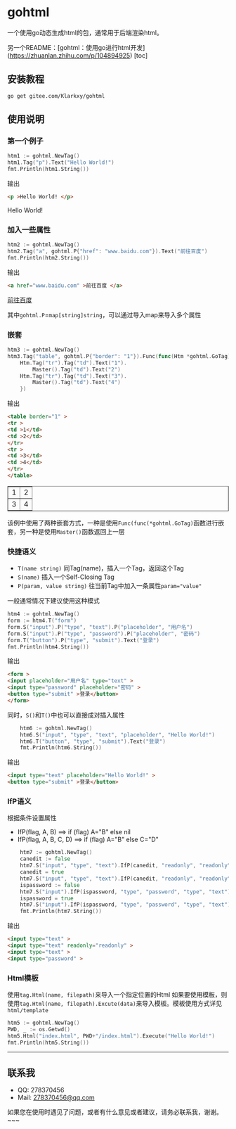 # gohtml
一个使用go动态生成html的包，通常用于后端渲染html。

另一个README：[gohtml：使用go进行html开发]  (https://zhuanlan.zhihu.com/p/104894925)
[toc]

## 安装教程

`go get gitee.com/Klarkxy/gohtml`

## 使用说明

### 第一个例子
```go
htm1 := gohtml.NewTag()
htm1.Tag("p").Text("Hello World!")
fmt.Println(htm1.String())
```
输出
```html
<p >Hello World! </p>
```
<p >Hello World! </p>


### 加入一些属性
```go
htm2 := gohtml.NewTag()
htm2.Tag("a", gohtml.P{"href": "www.baidu.com"}).Text("前往百度")
fmt.Println(htm2.String())
```
输出
```html
<a href="www.baidu.com" >前往百度 </a>
```
<a href="www.baidu.com" >前往百度 </a>


其中`gohtml.P`=`map[string]string`，可以通过导入map来导入多个属性

### 嵌套
```go
htm3 := gohtml.NewTag()
htm3.Tag("table", gohtml.P{"border": "1"}).Func(func(Htm *gohtml.GoTag) {
	Htm.Tag("tr").Tag("td").Text("1").
		Master().Tag("td").Text("2")
	Htm.Tag("tr").Tag("td").Text("3").
		Master().Tag("td").Text("4")
	})
```
输出
```html
<table border="1" >
<tr >
<td >1</td>
<td >2</td>
</tr>
<tr >
<td >3</td>
<td >4</td>
</tr>
</table>
```
<table border="1" >
<tr >
<td >1</td>
<td >2</td>
</tr>
<tr >
<td >3</td>
<td >4</td>
</tr>
</table>


该例中使用了两种嵌套方式，一种是使用`Func(func(*gohtml.GoTag)`函数进行嵌套，另一种是使用`Master()`函数返回上一层

### 快捷语义

* `T(name string)`
    同Tag(name)，插入一个Tag，返回这个Tag
* `S(name)`
    插入一个Self-Closing Tag
* `P(param, value string)`
    往当前Tag中加入一条属性`param="value"`

一般通常情况下建议使用这种模式
```go
htm4 := gohtml.NewTag()
form := htm4.T("form")
form.S("input").P("type", "text").P("placeholder", "用户名")
form.S("input").P("type", "password").P("placeholder", "密码")
form.T("button").P("type", "submit").Text("登录")
fmt.Println(htm4.String())
```
输出
```html
<form >
<input placeholder="用户名" type="text" >
<input type="password" placeholder="密码" >
<button type="submit" >登录</button>
</form>
```


同时，`S()`和`T()`中也可以直接成对插入属性
```go
	htm6 := gohtml.NewTag()
	htm6.S("input", "type", "text", "placeholder", "Hello World!")
	htm6.T("button", "type", "submit").Text("登录")
	fmt.Println(htm6.String())
```
输出
```html
<input type="text" placeholder="Hello World!" >
<button type="submit" >登录</button>
```

### IfP语义
根据条件设置属性
* IfP(flag, A, B) ==> if (flag) A="B" else nil
* IfP(flag, A, B, C, D) ==> if (flag) A="B" else C="D"
```go
	htm7 := gohtml.NewTag()
	canedit := false
	htm7.S("input", "type", "text").IfP(canedit, "readonly", "readonly")
	canedit = true
	htm7.S("input", "type", "text").IfP(canedit, "readonly", "readonly")
	ispassword := false
	htm7.S("input").IfP(ispassword, "type", "password", "type", "text")
	ispassword = true
	htm7.S("input").IfP(ispassword, "type", "password", "type", "text")
	fmt.Println(htm7.String())
```
输出
```html
<input type="text" >
<input type="text" readonly="readonly" >
<input type="text" >
<input type="password" >
```


### Html模板
使用`tag.Html(name, filepath)`来导入一个指定位置的Html
如果要使用模板，则使用`tag.Html(name, filepath).Excute(data)`来导入模板。模板使用方式详见`html/template`
```go
htm5 := gohtml.NewTag()
PWD, _ := os.Getwd()
htm5.Html("index.html", PWD+"/index.html").Execute("Hello World!")
fmt.Println(htm5.String())
```

-----------
## 联系我
* QQ: 278370456
* Mail: 278370456@qq.com

如果您在使用时遇见了问题，或者有什么意见或者建议，请务必联系我，谢谢。~~~